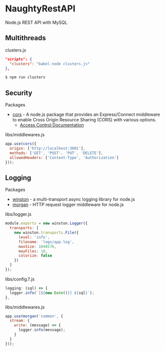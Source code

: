 # NaughtyRestAPI

Node.js REST API with MySQL

## Multithreads
clusters.js

```json
"scripts": {
  "clusters": "babel-node clusters.js"
},
```

```bash
$ npm run clusters
```


## Security
Packages
  * [cors](https://github.com/expressjs/cors) - A node.js package that provides an Express/Connect middleware to enable Cross Origin Resource Sharing (CORS) with various options.
    * [Access Control Documentation](https://developer.mozilla.org/en-US/docs/Web/HTTP/Access_control_CORS)

libs/middlewares.js
```js
app.use(cors({
  origin: ['http://localhost:3001'],
  methods: ['GET', 'POST', 'PUT', 'DELETE'],
  allowedHeaders: ['Content-Type', 'Authorization']
}));
```

## Logging
Packages
  * [winston](https://github.com/winstonjs/winston) - a multi-transport async logging library for node.js
  * [morgan](https://github.com/expressjs/morgan) - HTTP request logger middleware for node.js

libs/logger.js
```js
module.exports = new winston.Logger({
  transports: [
    new winston.transports.File({
      level: 'info',
      filename: 'logs/app.log',
      maxSize: 1048576,
      maxFiles: 10,
      colorize: false
    })
  ]
});
```

libs/config.?.js
```js
logging: (sql) => {
  logger.info(`[${new Date()}] ${sql}`);
},
```

libs/middlewares.js
```js
app.use(morgan('common', {
  stream: {
    write: (message) => {
      logger.info(message);
    }
  }
}));
```
